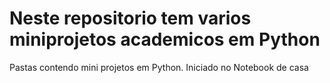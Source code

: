 # Neste repositorio tem varios miniprojetos academicos em Python 
  Pastas contendo mini projetos em Python. Iniciado no Notebook de casa
